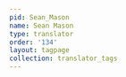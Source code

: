 ```yaml
---
pid: Sean_Mason
name: Sean Mason
type: translator
order: '134'
layout: tagpage
collection: translator_tags
---
```

